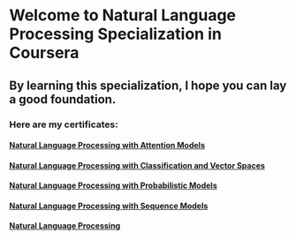 # Welcome to Natural Language Processing Specialization in Coursera

## By learning this specialization, I hope you can lay a good foundation.

### Here are my certificates:

#### [Natural Language Processing with Attention Models](https://coursera.org/share/8af6f10d462f9e0c387b65c57ac87d69)
#### [Natural Language Processing with Classification and Vector Spaces](https://coursera.org/share/f715dbf6218c1021e70a30fc6b0b7ab0)
#### [Natural Language Processing with Probabilistic Models](https://coursera.org/share/0e19c48bacb6b6c55d42013aff801808)
#### [Natural Language Processing with Sequence Models](https://coursera.org/share/6f78a39814a09349a035d79b0833c97b)
#### [Natural Language Processing](https://coursera.org/share/e9eb50f31019992c3873a52818aa289e)

![]()
